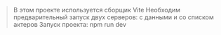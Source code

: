 >В этом проекте используется сборщик Vite
Необходим предварительный запуск двух серверов: с данными и со списком актеров
Запуск проекта: npm run dev